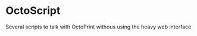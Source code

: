 OctoScript
==========

Several scripts to talk with OctoPrint withous using the heavy web interface
